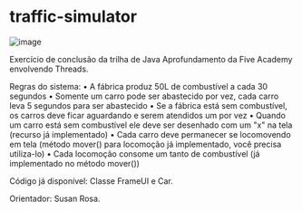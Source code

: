 # traffic-simulator

![image](https://user-images.githubusercontent.com/36998416/180504428-c589a119-1c83-44c9-9c8b-f8d1cf4c9076.png)

 Exercício de conclusão da trilha de Java Aprofundamento da Five Academy envolvendo Threads.
 
 Regras do sistema:
    •  A fábrica produz 50L de combustível a cada 30 segundos
    •  Somente um carro pode ser abastecido por vez, cada carro leva 5 segundos para ser abastecido
    •  Se a fábrica está sem combustível, os carros deve ficar aguardando e serem atendidos um por vez 
    •  Quando um carro está sem combustível ele deve ser desenhado com um "x" na tela (recurso já implementado)
    •  Cada carro deve permanecer se locomovendo em tela (método mover() para locomoção já implementado, você precisa utiliza-lo)
    •  Cada locomoção consome um tanto de combustível (já implementado no método mover())
    
Código já disponível: Classe FrameUI e Car.

Orientador: Susan Rosa.
